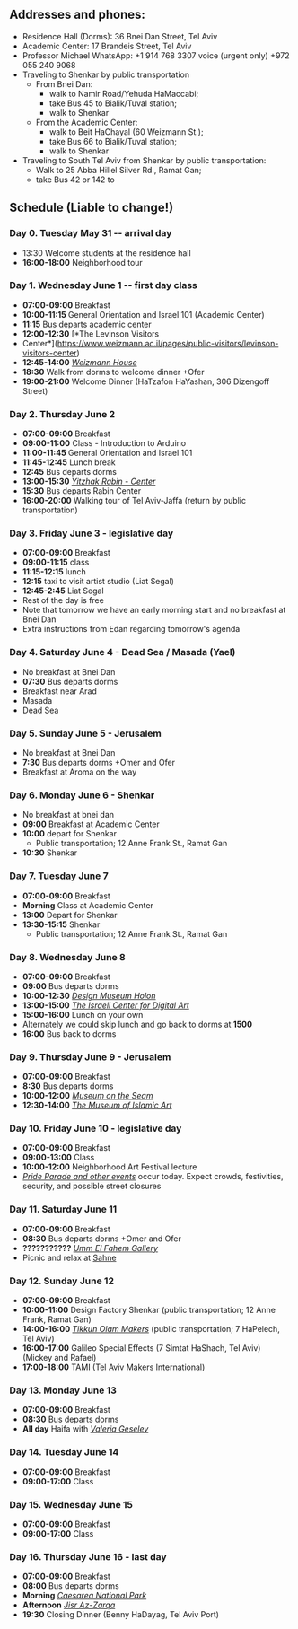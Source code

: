 ## Addresses and phones:
- Residence Hall (Dorms): 36 Bnei Dan Street, Tel Aviv
- Academic Center: 17 Brandeis Street, Tel Aviv
- Professor Michael WhatsApp: +1 914 768 3307 voice (urgent only) +972 055
240 9068
- Traveling to Shenkar by public transportation
	- From Bnei Dan: 
		- walk to Namir Road/Yehuda HaMaccabi; 
		- take Bus 45 to Bialik/Tuval station; 
		- walk to Shenkar
	- From the Academic Center: 
		- walk to Beit HaChayal (60 Weizmann St.); 
		- take Bus 66 to Bialik/Tuval station; 
		- walk to Shenkar
- Traveling to South Tel Aviv from Shenkar by public transportation:
	- Walk to 25 Abba Hillel Silver Rd., Ramat Gan; 
	- take Bus 42 or 142 to

## Schedule (**Liable to change!**)

### Day 0. Tuesday May 31 -- arrival day
- 13:30 Welcome students at the residence hall
- **16:00-18:00**  Neighborhood tour

### Day 1. Wednesday June 1 -- first day class
- **07:00-09:00** Breakfast 
- **10:00-11:15** General Orientation and Israel 101 (Academic Center)
- **11:15** Bus departs academic center
- **12:00-12:30** [*The Levinson Visitors
- Center*](https://www.weizmann.ac.il/pages/public-visitors/levinson-visitors-center)
- **12:45-14:00** [*Weizmann
House*](https://www.weizmann.ac.il/vs/on-campus/weizmann-house)
- **18:30** Walk from dorms to welcome dinner +Ofer
- **19:00-21:00** Welcome Dinner (HaTzafon HaYashan, 306 Dizengoff Street)

### Day 2. Thursday June 2
- **07:00-09:00** Breakfast
- **09:00-11:00** Class - Introduction to Arduino
- **11:00-11:45** General Orientation and Israel 101
- **11:45-12:45** Lunch break
- **12:45** Bus departs dorms
- **13:00-15:30** [*Yitzhak Rabin - Center*](http://www.rabincenter.org.il/Web/En/Museum/About/Default.aspx)
- **15:30** Bus departs Rabin Center 
- **16:00-20:00** Walking tour of Tel Aviv-Jaffa (return by public
transportation)

### Day 3. Friday June 3 - legislative day
- **07:00-09:00** Breakfast
- **09:00-11:15** class
- **11:15-12:15** lunch
- **12:15** taxi to visit artist studio (Liat Segal)
- **12:45-2:45** Liat Segal
- Rest of the day is free
- Note that tomorrow we have an early morning start and no breakfast at Bnei Dan
- Extra instructions from Edan regarding tomorrow's agenda

### Day 4. Saturday June 4 - Dead Sea / Masada (Yael)
- No breakfast at Bnei Dan 
- **07:30** Bus departs dorms 
- Breakfast near Arad
- Masada
- Dead Sea

### Day 5. Sunday June 5 - Jerusalem 
- No breakfast at Bnei Dan
- **7:30** Bus departs dorms +Omer and Ofer
- Breakfast at Aroma on the way

### Day 6. Monday June 6 - Shenkar 
- No breakfast at bnei dan
- **09:00** Breakfast at Academic Center
- **10:00** depart for Shenkar
	- Public transportation; 12 Anne Frank St., Ramat Gan
- **10:30** Shenkar

### Day 7. Tuesday June 7
- **07:00-09:00** Breakfast
- **Morning** Class at Academic Center
- **13:00** Depart for Shenkar
- **13:30-15:15** Shenkar
	- Public transportation; 12 Anne Frank St., Ramat Gan

### Day 8. Wednesday June 8
- **07:00-09:00**  Breakfast
- **09:00** Bus departs dorms
- **10:00-12:30** [*Design Museum Holon*](https://www.dmh.org.il/en/)
- **13:00-15:00** [*The Israeli Center for Digital
Art*](http://www.digitalartlab.org.il/)
- **15:00-16:00** Lunch on your own 
- Alternately we could skip lunch and go back to dorms at **1500**
- **16:00** Bus back to dorms

### Day 9. Thursday June 9 - Jerusalem
- **07:00-09:00** Breakfast
- **8:30** Bus departs dorms 
- **10:00-12:00** [*Museum on the Seam*](https://www.mots.org.il/)
- **12:30-14:00** [*The Museum of Islamic Art*](https://www.islamicart.co.il/)

### Day 10. Friday June 10 - legislative day
- **07:00-09:00** Breakfast
- **09:00-13:00** Class
- **10:00-12:00** Neighborhood Art Festival lecture
- [*Pride Parade and other events*](https://www.touristisrael.com/tel-aviv-gay-pride-parade/3809/)
occur today. Expect crowds, festivities, security, and possible street
closures

### Day 11. Saturday June 11 
- **07:00-09:00** Breakfast
- **08:30** Bus departs dorms +Omer and Ofer
- **???????????** [*Umm El Fahem Gallery*](https://www.ummelfahemgallery.com/)
- Picnic and relax at
	[Sahne](https://en.parks.org.il/reserve-park/gan-hashlosha-sahne-national-park/)

### Day 12. Sunday June 12
- **07:00-09:00** Breakfast
- **10:00-11:00** Design Factory Shenkar (public transportation; 12 Anne Frank, Ramat Gan)
- **14:00-16:00** [*Tikkun Olam Makers*](https://tomglobal.org/) (public transportation; 7 HaPelech, Tel Aviv)
- **16:00-17:00** Galileo Special Effects (7 Simtat HaShach, Tel Aviv) (Mickey and Rafael)
- **17:00-18:00** TAMI (Tel Aviv Makers International)

### Day 13. Monday June 13
- **07:00-09:00** Breakfast
- **08:30** Bus departs dorms 
- **All day** Haifa with [*Valeria Geselev*](https://www.yallashoola.com/val)

### Day 14. Tuesday June 14
- **07:00-09:00** Breakfast
- **09:00-17:00** Class

### Day 15. Wednesday June 15
- **07:00-09:00** Breakfast
- **09:00-17:00** Class

### Day 16. Thursday June 16 - last day
- **07:00-09:00** Breakfast
- **08:00** Bus departs dorms 
- **Morning** [*Caesarea National Park*](https://en.parks.org.il/reserve-park/caesarea-national-park/)
- **Afternoon** [*Jisr Az-Zarqa*](https://en.wikipedia.org/wiki/Jisr_az-Zarqa) 
- **19:30** Closing Dinner (Benny HaDayag, Tel Aviv Port)
